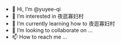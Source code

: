 - 👋 Hi, I’m @yuyee-qi
- 👀 I’m interested in 夜逛寡妇村
- 🌱 I’m currently learning how to 夜逛寡妇村
- 💞️ I’m looking to collaborate on ...
- 📫 How to reach me ...

<!---
yuyee-qi/yuyee-qi is a ✨ special ✨ repository because its `README.md` (this file) appears on your GitHub profile.
You can click the Preview link to take a look at your changes.
--->
